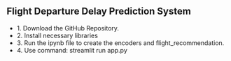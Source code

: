 Flight Departure Delay Prediction System
----------------------------------------

<ul>
  <li>1. Download the GitHub Repository.</li>
  <li>2. Install necessary libraries</li>
  <li>3. Run the ipynb file to create the encoders and flight_recommendation.</li>
  <li>4. Use command: streamlit run app.py</li>
 </ul>
